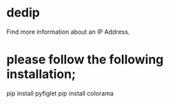 # dedip
Find more information about an IP Address. 

# please follow the following installation;
pip install pyfiglet
pip install colorama
